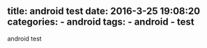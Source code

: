 title: android test
date: 2016-3-25 19:08:20
categories: 
	- android
tags: 
	- android 
	- test
---

  android test
